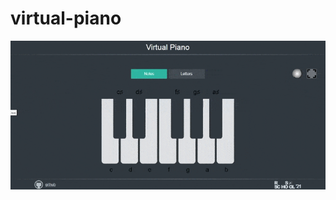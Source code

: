 # virtual-piano
![Header](https://github.com/VeronikaKlejmyonova/virtual-piano/blob/main/assets/piano.gif)